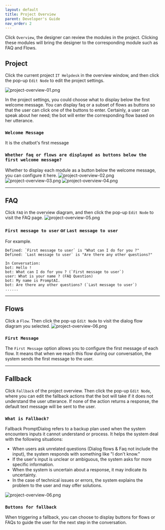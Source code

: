 ```yaml
---
layout: default
title: Project Overview
parent: Developer's Guide
nav_order: 2
---
```

Click `Overview`, the designer can review the modules in the project.  Clicking these modules will bring the designer to the corresponding module such as FAQ and Flows. 
## Project

Click the current project `IT Helpdesk` in the overview window, and then click the pop-up `Edit Node` to edit the project settings.

![project-overview-01.png](/assets/images/tutorial/project/project-overview-01.png)

In the project settings, you could choose what to display below the first welcome message. You can display faq or a subset of flows as buttons so that the user can click one of the buttons to enter.  Certainly, a user can speak about her need; the bot will enter the corresponding flow based on her utterance. 

### `Welcome Message`
It is the chatbot's first message

### `Whether faq or flows are displayed as buttons below the first welcome message?`
Whether to display each module as a button below the welcome message, you can configure it here.
![project-overview-02.png](/assets/images/tutorial/project/project-overview-02.png)
![project-overview-03.png](/assets/images/tutorial/project/project-overview-03.png)
![project-overview-04.png](/assets/images/tutorial/project/project-overview-04.png)

---

## FAQ
Click `FAQ` in the overview diagram, and then click the pop-up `Edit Node` to visit the FAQ page.
![project-overview-05.png](/assets/images/tutorial/project/project-overview-05.png)

### `First message to user` or `Last message to user`
For example.
```text
Defined: `First message to user` is "What can I do for you ?"
Defined: `Last message to user` is "Are there any other questions?"

In Conversation:
bot: Hello !
bot: What can I do for you ? (`First message to user`)
user: What is your name ? (FAQ Question)
bot: My name is PromptAI.
bot: Are there any other questions? (`Last message to user`)
......

```

---

## Flows
Click a `Flow`. Then click the pop-up `Edit Node` to visit the dialog flow diagram you selected.
![project-overview-06.png](/assets/images/tutorial/project/project-overview-06.png)

### `First Message`
The `First Message` option allows you to configure the first message of each flow. It means that when we reach this flow during our conversation, the system sends the first message to the user.

---

## Fallback
Click `Fallback` of the project overview.  Then click the pop-up `Edit Node`, where you can edit the fallback actions that the bot will take if it does not understand the user utterance.  If none of the action returns a response, the default text message will be sent to the user. 

### `What is Fallback?`
Fallback PromptDialog refers to a backup plan used when the system encounters inputs it cannot understand or process. It helps the system deal with the following situations:

- When users ask unrelated questions (Dialog flows & Faq not include the input), the system responds with something like "I don't know."
- If the user's input is unclear or ambiguous, the system asks for more specific information.
- When the system is uncertain about a response, it may indicate its uncertainty.
- In the case of technical issues or errors, the system explains the problem to the user and may offer solutions.

![project-overview-06.png](/assets/images/tutorial/project/project-overview-07.png)

### `Buttons for fallback`
When triggering a fallback, you can choose to display buttons for flows or FAQs to guide the user for the next step in the conversation.